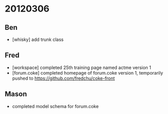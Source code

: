 # 20120306

## Ben
- [whisky] add trunk class



## Fred
- [workspace] completed 25th training page named actme version 1
- [forum.coke] completed homepage of forum.coke version 1, temporarily pushed to https://github.com/fredchu/coke-front



## Mason
- completed model schema for forum.coke